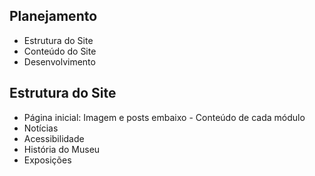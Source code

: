 ## Planejamento 
- Estrutura do Site
- Conteúdo do Site 
- Desenvolvimento


## Estrutura do Site 
- Página inicial: Imagem e posts embaixo - Conteúdo de cada módulo 
- Notícias
- Acessibilidade
- História do Museu
- Exposições


